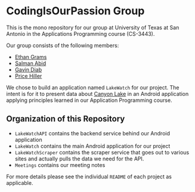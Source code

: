 # CodingIsOurPassion Group
This is the mono repository for our group at University of Texas at San Antonio in the Applications Programming course (CS-3443).

Our group consists of the following members:
- [Ethan Grams](https://github.com/egramsdoescode)
- [Salman Abid](https://github.com/SlummyBoi)
- [Gavin Diab](https://github.com/HiIAmGrey)
- [Price Hiller](https://github.com/PriceHiller/)

We chose to build an application named `LakeWatch` for our project. The intent is for it to present data about [Canyon
Lake](https://en.wikipedia.org/wikiCanyon_Lake_%28Texas%29) in an Android application applying principles learned in our
Application Programming course.

## Organization of this Repository

- `LakeWatchAPI` contains the backend service behind our Android application
- `LakeWatch` contains the main Android application for our project
- `LakeWatchScraper` contains the scraper service that goes out to various sites and actually pulls the data we need for the API.
- `Meetings` contains our meeting notes

For more details please see the individual `README` of each project as applicable.
